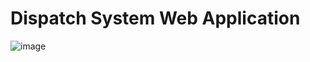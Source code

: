 # Dispatch System Web Application
![image](https://user-images.githubusercontent.com/55855945/111006642-291d9800-835b-11eb-8262-0f7475fef868.png)
